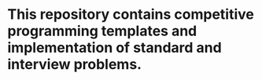 # This repository contains competitive programming templates and implementation of standard and interview problems.
